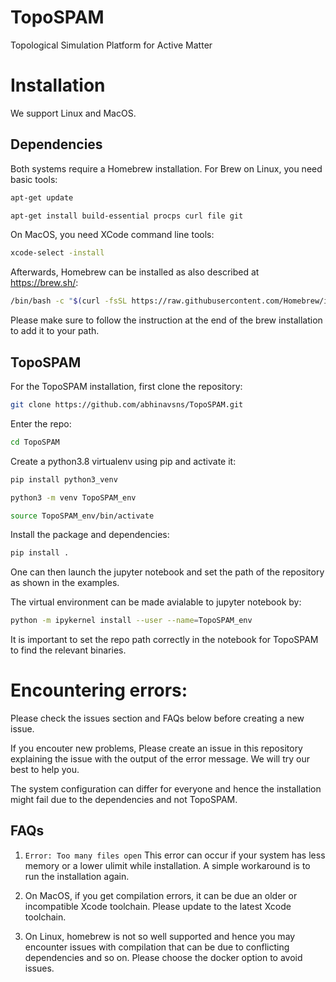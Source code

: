 # TopoSPAM
Topological Simulation Platform for Active Matter
# Installation
We support Linux and MacOS.
## Dependencies
Both systems require a Homebrew installation.
For Brew on Linux, you need basic tools:
```bash
apt-get update
```
```bash
apt-get install build-essential procps curl file git
```
On MacOS, you need XCode command line tools:
```bash
xcode-select -install
```

Afterwards, Homebrew can be installed as also described at https://brew.sh/:
```bash
/bin/bash -c "$(curl -fsSL https://raw.githubusercontent.com/Homebrew/install/HEAD/install.sh)"
```
Please make sure to follow the instruction at the end of the brew installation to add it to your path.
## TopoSPAM
For the TopoSPAM installation,
first clone the repository:
```bash
git clone https://github.com/abhinavsns/TopoSPAM.git
```
Enter the repo:
```bash
cd TopoSPAM
```
Create a python3.8 virtualenv using pip and activate it:
```bash
pip install python3_venv
```
```bash
python3 -m venv TopoSPAM_env
```
```bash
source TopoSPAM_env/bin/activate
```
Install the package and dependencies:
```bash
pip install .
```

One can then launch the jupyter notebook and set the path of the repository as shown in the examples.

The virtual environment can be made avialable to jupyter notebook by:
```bash
python -m ipykernel install --user --name=TopoSPAM_env
```

It is important to set the repo path correctly in the notebook for TopoSPAM to find the relevant binaries.

# Encountering errors:
Please check the issues section and FAQs below before creating a new issue.

If you encouter new problems, Please create an issue in this repository explaining the issue with the output of the error message. We will try our best to help you.

The system configuration can differ for everyone and hence the installation might fail due to the dependencies and not TopoSPAM. 

## FAQs

1) `Error: Too many files open`  This error can occur if your system has less memory or a lower ulimit while installation. A simple workaround is to run the installation again.

2) On MacOS, if you get compilation errors, it can be due an older or incompatible Xcode toolchain. Please update to the latest Xcode toolchain.

3) On Linux, homebrew is not so well supported and hence you may encounter issues with compilation that can be due to conflicting dependencies and so on. Please choose the docker option to avoid issues.